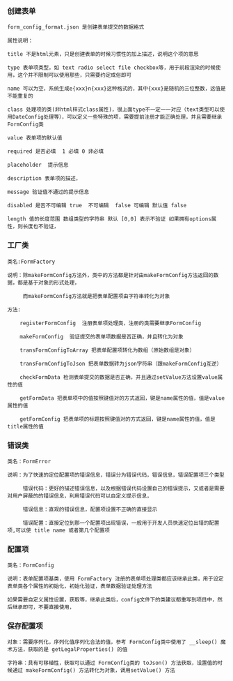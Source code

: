 ### 创建表单

    form_config_format.json 是创建表单提交的数据格式
     
    属性说明：
     
    title 不是html元素，只是创建表单的时候习惯性的加上描述，说明这个项的意思
     
    type 表单项类型，如 text radio select file checkbox等，用于前段渲染的时候使用，这个并不限制可以使用那些，只需要约定成俗即可
     
    name 可以为空，系统生成e{xxx}n{xxx}这种格式的，其中{xxx}是随机的三位整数，这值是不能重复的
     
    class 处理项的类(非html样式class属性)，很上面type不一定一一对应（text类型可以使用DateConfig处理等），可以定义一些特殊的项，需要提前注册才能正确处理，并且需要继承FormConfig类
     
    value 表单项的默认值 
     
    required 是否必填  1 必填 0 非必填
     
    placeholder  提示信息
     
    description 表单项的描述，
     
    message 验证值不通过的提示信息
     
    disabled 是否不可编辑 true  不可编辑  false 可编辑 默认值 false
     
    length 值的长度范围 数组类型的字符串 默认 [0,0] 表示不验证 如果拥有options属性，则长度也不验证，
    
    
### 工厂类

    类名:FormFactory
     
    说明：除makeFormConfig方法外，类中的方法都是针对由makeFormConfig方法返回的数据，都是基于对象的形式处理，
     
         而makeFormConfig方法就是把表单配置项由字符串转化为对象
          
    方法:
     
        registerFormConfig  注册表单项处理类，注册的类需要继承FormConfig
        
        makeFormConfig  验证提交的表单项数据是否正确，并且转化为对象
        
        transFormConfigToArray 把表单配置项转化为数组（原始数组是对象）
        
        transFormConfigToJson 把表单数据转为json字符串（跟makeFormConfig互逆）
        
        checkFormData 检测表单提交的数据是否正确，并且通过setValue方法设置value属性的值
        
        getFormData 把表单项中的值按照键值对的方式返回，键是name属性的值，值是value属性的值
        
        getFormConfig 把表单项的标题按照键值对的方式返回，键是name属性的值，值是title属性的值 
        
### 错误类
    
    类名：FormError
     
    说明：为了快速的定位配置项的错误信息，错误分为错误代码，错误信息，错误配置项三个类型
     
         错误代码：更好的描述错误信息，以及根据错误代码设置自己的错误提示，又或者是需要对用户屏蔽的的错误信息，利用错误代码可以自定义提示信息，
          
         错误信息：直观的错误信息，配置项设置不正确的直接显示
          
         错误配置：直接定位到那一个配置项出现错误，一般用于开发人员快速定位出错的配置项,可以使 title name 或者第几个配置项
         
### 配置项

    类名：FormConfig
     
    说明：表单配置项基类，使用 FormFactory 注册的表单项处理类都应该继承此类，用于设定表单类各个属性的初始化，初始化验证，表单数据验证处理方法    
     
    如果需要自定义属性设置，获取等，继承此类后，config文件下的类建议都重写到项目中，然后继承即可，不要直接使用，
    
### 保存配置项

    对象：需要序列化，序列化值序列化合法的值，参考 FormConfig类中使用了 __sleep() 魔术方法，获取的是 getLegalProperties() 的值
     
    字符串：具有可移植性，获取可以通过 FormConfig类的 toJson() 方法获取，设置值的时候通过 makeFormConfig() 方法转化为对象，调用setValue() 方法